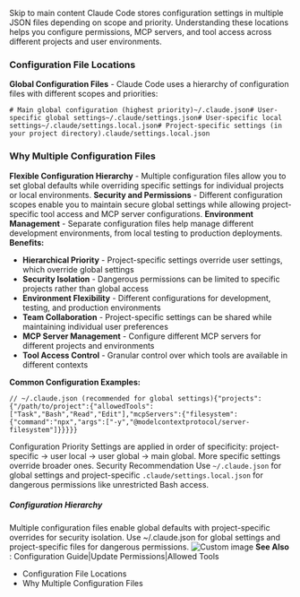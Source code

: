 Skip to main content
Claude Code stores configuration settings in multiple JSON files depending on scope and priority. Understanding these locations helps you configure permissions, MCP servers, and tool access across different projects and user environments.
### Configuration File Locations​
**Global Configuration Files** - Claude Code uses a hierarchy of configuration files with different scopes and priorities:
```
# Main global configuration (highest priority)~/.claude.json# User-specific global settings~/.claude/settings.json# User-specific local settings~/.claude/settings.local.json# Project-specific settings (in your project directory).claude/settings.local.json
```

### Why Multiple Configuration Files​
**Flexible Configuration Hierarchy** - Multiple configuration files allow you to set global defaults while overriding specific settings for individual projects or local environments.
**Security and Permissions** - Different configuration scopes enable you to maintain secure global settings while allowing project-specific tool access and MCP server configurations.
**Environment Management** - Separate configuration files help manage different development environments, from local testing to production deployments.
**Benefits:**
  * **Hierarchical Priority** - Project-specific settings override user settings, which override global settings
  * **Security Isolation** - Dangerous permissions can be limited to specific projects rather than global access
  * **Environment Flexibility** - Different configurations for development, testing, and production environments
  * **Team Collaboration** - Project-specific settings can be shared while maintaining individual user preferences
  * **MCP Server Management** - Configure different MCP servers for different projects and environments
  * **Tool Access Control** - Granular control over which tools are available in different contexts


**Common Configuration Examples:**
```
// ~/.claude.json (recommended for global settings){"projects":{"/path/to/project":{"allowedTools":["Task","Bash","Read","Edit"],"mcpServers":{"filesystem":{"command":"npx","args":["-y","@modelcontextprotocol/server-filesystem"]}}}}}
```

Configuration Priority
Settings are applied in order of specificity: project-specific → user local → user global → main global. More specific settings override broader ones.
Security Recommendation
Use `~/.claude.json` for global settings and project-specific `.claude/settings.local.json` for dangerous permissions like unrestricted Bash access.
##### Configuration Hierarchy
Multiple configuration files enable global defaults with project-specific overrides for security isolation. Use ~/.claude.json for global settings and project-specific files for dangerous permissions.
![Custom image](https://www.claudelog.com/img/discovery/027_japan.png)
**See Also** : Configuration Guide|Update Permissions|Allowed Tools
  * Configuration File Locations
  * Why Multiple Configuration Files


